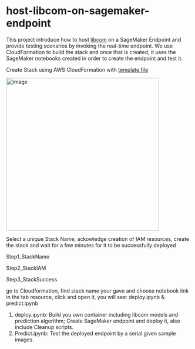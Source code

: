 # host-libcom-on-sagemaker-endpoint
This project introduce how to host [libcom](https://github.com/bcmi/libcom) on a SageMaker Endpoint and provide testing scenarios by invoking the real-time endpoint. 
We use CloudFormation to build the stack and once that is created, it uses the SageMaker notebooks created in order to create the endpoint and test it.

Create Stack using AWS CloudFormation with [template file]()

<img width="416" alt="image" src="https://github.com/yilong016/host-libcom-on-sagemaker-endpoint/assets/120642887/3852ca35-5f31-43dd-a6b8-28d0aae1f7c1">

Select a unique Stack Name, ackowledge creation of IAM resources, create the stack and wait for a few minutes for it to be successfully deployed

Step1_StackName

Step2_StackIAM

Step3_StackSuccess

go to Cloudformation, find stack name your gave and choose notebook link in the tab resource, click and open it, you will see: deploy.ipynb & predict.ipynb
1. deploy.ipynb: Build you own container including libcom models and prediction algorithm; Create SageMaker endpoint and deploy it, also include Cleanup scripts.
2. Predict.ipynb: Test the deployed endpoint by a serial given sample images.
